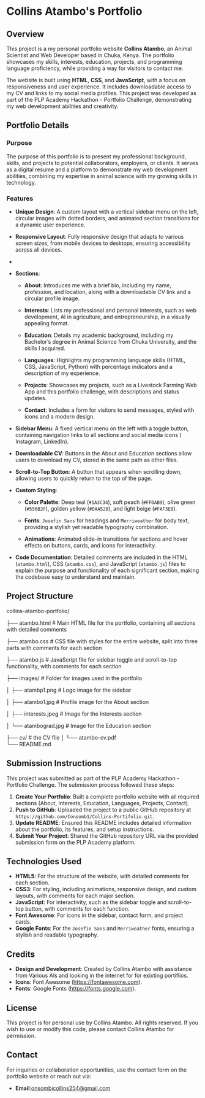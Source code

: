 # Collins Atambo's Portfolio

## Overview

This project is a my  personal portfolio website  **Collins Atambo**, an Animal Scientist and Web Developer based in Chuka, Kenya. The portfolio showcases my skills, interests, education, projects, and programming language proficiency, while providing a way for visitors to contact me.

The website is built using **HTML**, **CSS**, and **JavaScript**, with a focus on responsiveness and user experience. It includes downloadable access to my CV and links to my social media profiles. This project was developed as part of the PLP Academy Hackathon - Portfolio Challenge, demonstrating my web development abilities and creativity.


## Portfolio Details

### Purpose
The purpose of this portfolio is to present my professional background, skills, and projects to potential collaborators, employers, or clients. It serves as a digital resume and a platform to demonstrate my web development abilities, combining my expertise in animal science with my growing skills in technology.

### Features
- **Unique Design**: A custom layout with a vertical sidebar menu on the left, circular images with dotted borders, and animated section transitions for a dynamic user experience.
- **Responsive Layout**: Fully responsive design that adapts to various screen sizes, from mobile devices to desktops, ensuring accessibility across all devices.
- 
- **Sections**:
 
  - **About**: Introduces me with a brief bio, including my name, profession, and location, along with a downloadable CV link and a circular profile image.
   
  - **Interests**: Lists my professional and personal interests, such as web development, AI in agriculture, and entrepreneurship, in a visually appealing format.
    
  - **Education**: Details my academic background, including my Bachelor’s degree in Animal Science from Chuka University, and the skills I acquired.
  
  - **Languages**: Highlights my programming language skills (HTML, CSS, JavaScript, Python) with percentage indicators and a description of my experience.
    
  - **Projects**: Showcases my projects, such as a Livestock Farming Web App and this portfolio challenge, with descriptions and status updates.
    
  - **Contact**: Includes a form for visitors to send messages, styled with icons and a modern design.
    
- **Sidebar Menu**: A fixed vertical menu on the left with a toggle button, containing navigation links to all sections and social media icons ( Instagram, LinkedIn).
  
- **Downloadable CV**: Buttons in the About and Education sections allow users to download my CV, stored in the same path as other files.
  
- **Scroll-to-Top Button**: A button that appears when scrolling down, allowing users to quickly return to the top of the page.
  
- **Custom Styling**:
  
  - **Color Palette**: Deep teal (`#1A3C34`), soft peach (`#FFDAB9`), olive green (`#556B2F`), golden yellow (`#DAA520`), and light beige (`#FAF3E0`).
    
  - **Fonts**: `Josefin Sans` for headings and `Merriweather` for body text, providing a stylish yet readable typography combination.
    
  - **Animations**: Animated slide-in transitions for sections and hover effects on buttons, cards, and icons for interactivity.
    
- **Code Documentation**: Detailed comments are included in the HTML (`atambo.html`), CSS (`atambo.css`), and JavaScript (`atambo.js`) files to explain the purpose and functionality of each significant section, making the codebase easy to understand and maintain.

## Project Structure
collins-atambo-portfolio/

├── atambo.html              # Main HTML file for the portfolio, containing all sections with detailed comments

├── atambo.css               # CSS file with styles for the entire website, split into three parts with comments for each section

├── atambo.js                # JavaScript file for sidebar toggle and scroll-to-top functionality, with comments for each section

├── images/                 # Folder for images used in the portfolio

│   ├── atambp1.png            # Logo image for the sidebar 

│   ├── atambo1.jpg          # Profile image for the About section 

│   ├── interests.jpeg      # Image for the Interests section 

│   └── atambograd.jpg       # Image for the Education section 

├── cv/                     #  the CV file
│   └── atambo-cv.pdf  
└── README.md 


## Submission Instructions
This project was submitted as part of the PLP Academy Hackathon - Portfolio Challenge. The submission process followed these steps:
1. **Create Your Portfolio**: Built a complete portfolio website with all required sections (About, Interests, Education, Languages, Projects, Contact).
2. **Push to GitHub**: Uploaded the project to a public GitHub repository at `https://github.com/Consomb1/Collins-Portifolio.git`.
3. **Update README**: Ensured this README includes detailed information about the portfolio, its features, and setup instructions.
4. **Submit Your Project**: Shared the GitHub repository URL via the provided submission form on the PLP Academy platform.

## Technologies Used
- **HTML5**: For the structure of the website, with detailed comments for each section.
- **CSS3**: For styling, including animations, responsive design, and custom layouts, with comments for each major section.
- **JavaScript**: For interactivity, such as the sidebar toggle and scroll-to-top button, with comments for each function.
- **Font Awesome**: For icons in the sidebar, contact form, and project cards.
- **Google Fonts**: For the `Josefin Sans` and `Merriweather` fonts, ensuring a stylish and readable typography.

## Credits
- **Design and Development**: Created by Collins Atambo with assistance from Various AIs and looking in the internet for for exixting portiflios.
- **Icons**: Font Awesome (https://fontawesome.com).
- **Fonts**: Google Fonts (https://fonts.google.com).

## License
This project is for personal use by Collins Atambo. All rights reserved. If you wish to use or modify this code, please contact Collins Atambo for permission.

## Contact
For inquiries or collaboration opportunities, use the contact form on the portfolio website or reach out via:
- **Email**:onsombicollins254@gmail.com
